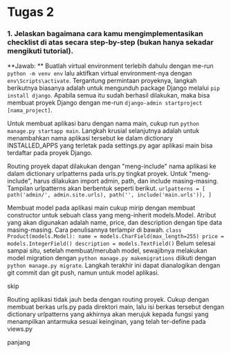 # Tugas 2

### 1. Jelaskan bagaimana cara kamu mengimplementasikan checklist di atas secara step-by-step (bukan hanya sekadar mengikuti tutorial).

**Jawab:
**
Buatlah virtual environment terlebih dahulu dengan me-run `python -m venv env` lalu aktifkan virtual environment-nya dengan `env\Scripts\activate`. Tergantung permintaan proyeknya, langkah berikutnya biasanya adalah untuk mengunduh package Django melalui `pip install django`. Apabila semua itu sudah berhasil dilakukan, maka bisa membuat proyek Django dengan me-run `django-admin startproject [nama_project]`.

Untuk membuat aplikasi baru dengan nama main, cukup run `python manage.py startapp main`. Langkah krusial selanjutnya adalah untuk menambahkan nama aplikasi tersebut ke dalam dictionary INSTALLED_APPS yang terletak pada settings.py agar aplikasi main bisa terdaftar pada proyek Django.

Routing proyek dapat dilakukan dengan "meng-include" nama aplikasi ke dalam dictionary urlpatterns pada urls.py tingkat proyek. Untuk "meng-include", harus dilakukan import admin, path, dan include masing-masing. Tampilan urlpatterns akan berbentuk seperti berikut.
`urlpatterns = [
    path('admin/', admin.site.urls),
    path('', include('main.urls')),
]`

Membuat model pada aplikasi main cukup mirip dengan membuat constructor untuk sebuah class yang meng-inherit models.Model. Atribut yang akan digunakan adalah name, price, dan description dengan tipe data masing-masing. Cara penulisannya terlampir di bawah.
`class Product(models.Model):
  name = models.CharField(max_length=255)
  price = models.IntegerField()
  description = models.TextField()`
Belum selesai sampai situ, setelah membuat/merubah model, sewajibnya melakukan model migration dengan `python manage.py makemigrations` diikuti dengan `python manage.py migrate`. Langkah terakhir ini dapat dianalogikan dengan git commit dan git push, namun untuk model aplikasi.

skip

Routing aplikasi tidak jauh beda dengan routing proyek. Cukup dengan membuat berkas urls.py pada direktori main, lalu isi berkas tersebut dengan dictionary urlpatterns yang akhirnya akan merujuk kepada fungsi yang menampilkan antarmuka sesuai keinginan, yang telah ter-define pada views.py

panjang
